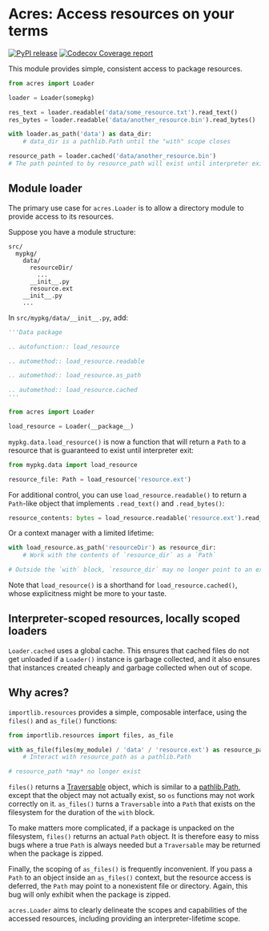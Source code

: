 # Acres: Access resources on your terms

[![PyPI release](https://img.shields.io/pypi/v/acres.svg)](https://pypi.python.org/project/acres/)
[![Codecov Coverage report](https://codecov.io/github/nipreps/acres/graph/badge.svg?token=jVfxERJR5k)](https://codecov.io/github/nipreps/acres)

This module provides simple, consistent access to package resources.

```python
from acres import Loader

loader = Loader(somepkg)

res_text = loader.readable('data/some_resource.txt').read_text()
res_bytes = loader.readable('data/another_resource.bin').read_bytes()

with loader.as_path('data') as data_dir:
    # data_dir is a pathlib.Path until the "with" scope closes

resource_path = loader.cached('data/another_resource.bin')
# The path pointed to by resource_path will exist until interpreter exit
```

## Module loader

The primary use case for `acres.Loader` is to allow a directory module to provide access
to its resources.

Suppose you have a module structure:

```
src/
  mypkg/
    data/
      resourceDir/
        ...
      __init__.py
      resource.ext
    __init__.py
    ...
```

In `src/mypkg/data/__init__.py`, add:

```python
'''Data package

.. autofunction:: load_resource

.. automethod:: load_resource.readable

.. automethod:: load_resource.as_path

.. automethod:: load_resource.cached
'''

from acres import Loader

load_resource = Loader(__package__)
```

`mypkg.data.load_resource()` is now a function that will return a `Path` to a
resource that is guaranteed to exist until interpreter exit:

```python
from mypkg.data import load_resource

resource_file: Path = load_resource('resource.ext')
```

For additional control, you can use `load_resource.readable()` to return a `Path`-like
object that implements `.read_text()` and `.read_bytes()`:

```python
resource_contents: bytes = load_resource.readable('resource.ext').read_bytes()
```

Or a context manager with a limited lifetime:

```python
with load_resource.as_path('resourceDir') as resource_dir:
    # Work with the contents of `resource_dir` as a `Path`

# Outside the `with` block, `resource_dir` may no longer point to an existing path.
```

Note that `load_resource()` is a shorthand for `load_resource.cached()`,
whose explicitness might be more to your taste.

## Interpreter-scoped resources, locally scoped loaders

`Loader.cached` uses a global cache. This ensures that cached files do not get
unloaded if a `Loader()` instance is garbage collected, and it also ensures that
instances created cheaply and garbage collected when out of scope.

## Why acres?

`importlib.resources` provides a simple, composable interface, using the
`files()` and `as_file()` functions:

```python
from importlib.resources import files, as_file

with as_file(files(my_module) / 'data' / 'resource.ext') as resource_path:
    # Interact with resource_path as a pathlib.Path

# resource_path *may* no longer exist
```

`files()` returns a [Traversable][] object, which is similar to a [pathlib.Path][],
except that the object may not actually exist, so `os` functions may not work
correctly on it. `as_files()` turns a `Traversable` into a `Path` that exists on
the filesystem for the duration of the `with` block.

To make matters more complicated, if a package is unpacked on the filesystem,
`files()` returns an actual `Path` object. It is therefore easy to miss bugs
where a true `Path` is always needed but a `Traversable` may be returned when
the package is zipped.

Finally, the scoping of `as_files()` is frequently inconvenient. If you pass a
`Path` to an object inside an `as_files()` context, but the resource access is
deferred, the `Path` may point to a nonexistent file or directory. Again,
this bug will only exhibit when the package is zipped.

`acres.Loader` aims to clearly delineate the scopes and capabilities of
the accessed resources, including providing an interpreter-lifetime scope.

[Traversable]: https://docs.python.org/3/library/importlib.resources.abc.html#importlib.resources.abc.Traversable
[pathlib.Path]: https://docs.python.org/3/library/pathlib.html#pathlib.Path
